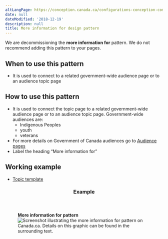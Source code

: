 ```yaml
---
altLangPage: https://conception.canada.ca/configurations-conception-communes/autres-renseignements.html
date: null
dateModified: '2018-12-19'
description: null
title: More information for design pattern
---
```


<section class="alert alert-info">
  <p>We are decommissioning the <b>more information for</b> pattern. We do not recommend adding this pattern to your pages.</p>
</section>

<div>
 
 <section>
  <section>
   <h2>
    When to use this pattern
   </h2>
   <ul>
    <li>
     It is used to connect to a related government-wide audience page or to an audience topic page
    </li>
   </ul>
  </section>
  <section>
   <h2>
    How to use this pattern
   </h2>
   <ul>
    <li>
     It is used to connect the topic page to a related government-wide audience page or to an audience topic page. Government-wide audiences are:
     <ul>
      <li>
       Indigenous Peoples
      </li>
      <li>
       youth
      </li>
      <li>
       veterans
      </li>
     </ul>
    </li>
    <li>
     For more details on Government of Canada audiences go to
     <a href="../mandatory-templates/audience-pages.html">
      Audience pages
     </a>
    </li>
    <li>
     Label the heading “More information for”
    </li>
   </ul>
  </section>
  <section>
   <h2>
    Working example
   </h2>
   <ul>
    <li>
     <a href="https://wet-boew.github.io/GCWeb/templates/topic/topic-en.html">
      Topic template
     </a>
    </li>
   </ul>
  </section>
  <section class="panel panel-primary">
   <header class="panel-heading">
    <h3 class="panel-title">
     Example
    </h3>
   </header>
   <div class="panel-body">
    <figure class="mrgn-bttm-sm">
     <figcaption class="text-center">
      <b>
       More information for pattern
      </b>
     </figcaption>
     <img alt="Screenshot illustrating the more information for pattern on Canada.ca. Details on this graphic can be found in the surrounding text." class="img-responsive center-block" src="https://www.canada.ca/content/dam/tbs-sct/images/government-communications/canada-content-style-guide/more-information-for-pattern-eng.jpg"/>
    </figure>
   </div>
  </section>
 </section>
</div>




